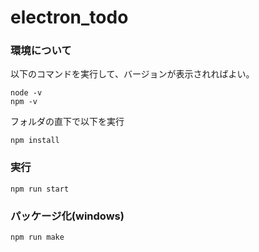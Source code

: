 # electron_todo
### 環境について
以下のコマンドを実行して、バージョンが表示されればよい。
```
node -v
npm -v
```
フォルダの直下で以下を実行
```
npm install
```

### 実行
```
npm run start
```
### パッケージ化(windows)
```
npm run make
```